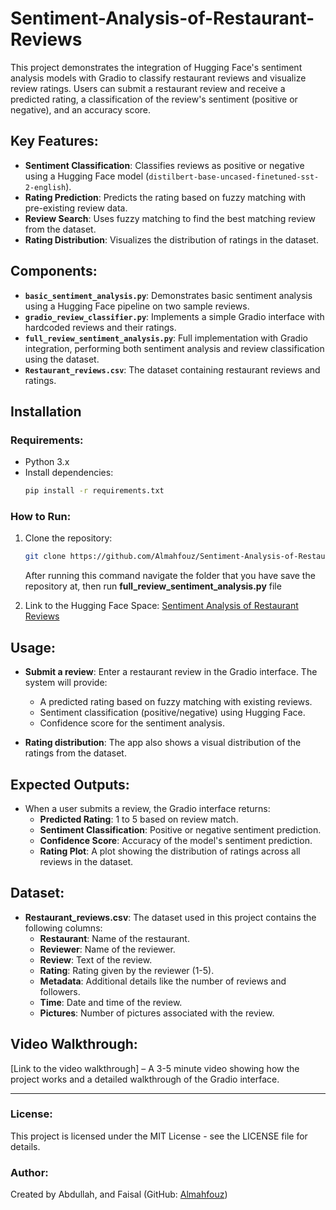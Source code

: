 # Sentiment-Analysis-of-Restaurant-Reviews

This project demonstrates the integration of Hugging Face's sentiment analysis models with Gradio to classify restaurant reviews and visualize review ratings. Users can submit a restaurant review and receive a predicted rating, a classification of the review's sentiment (positive or negative), and an accuracy score.

## Key Features:
- **Sentiment Classification**: Classifies reviews as positive or negative using a Hugging Face model (`distilbert-base-uncased-finetuned-sst-2-english`).
- **Rating Prediction**: Predicts the rating based on fuzzy matching with pre-existing review data.
- **Review Search**: Uses fuzzy matching to find the best matching review from the dataset.
- **Rating Distribution**: Visualizes the distribution of ratings in the dataset.

## Components:
- **`basic_sentiment_analysis.py`**: Demonstrates basic sentiment analysis using a Hugging Face pipeline on two sample reviews.
- **`gradio_review_classifier.py`**: Implements a simple Gradio interface with hardcoded reviews and their ratings.
- **`full_review_sentiment_analysis.py`**: Full implementation with Gradio integration, performing both sentiment analysis and review classification using the dataset.
- **`Restaurant_reviews.csv`**: The dataset containing restaurant reviews and ratings.

## Installation

### Requirements:
- Python 3.x
- Install dependencies:
  ```bash
  pip install -r requirements.txt
  ```

### How to Run:
1. Clone the repository:
   ```bash
   git clone https://github.com/Almahfouz/Sentiment-Analysis-of-Restaurant-Reviews
   ```
   After running this command navigate the folder that you have save the repository at, then run **full_review_sentiment_analysis.py** file

4. Link to the Hugging Face Space: [Sentiment Analysis of Restaurant Reviews](https://huggingface.co/spaces/Almahfouz/Sentiment-Analysis-of-Restaurant-Reviews-Using-Hugging-Face-and-Gradio)


## Usage:
- **Submit a review**: Enter a restaurant review in the Gradio interface. The system will provide:
  - A predicted rating based on fuzzy matching with existing reviews.
  - Sentiment classification (positive/negative) using Hugging Face.
  - Confidence score for the sentiment analysis.

- **Rating distribution**: The app also shows a visual distribution of the ratings from the dataset.

## Expected Outputs:
- When a user submits a review, the Gradio interface returns:
  - **Predicted Rating**: 1 to 5 based on review match.
  - **Sentiment Classification**: Positive or negative sentiment prediction.
  - **Confidence Score**: Accuracy of the model's sentiment prediction.
  - **Rating Plot**: A plot showing the distribution of ratings across all reviews in the dataset.


## Dataset:
- **Restaurant_reviews.csv**: The dataset used in this project contains the following columns:
  - **Restaurant**: Name of the restaurant.
  - **Reviewer**: Name of the reviewer.
  - **Review**: Text of the review.
  - **Rating**: Rating given by the reviewer (1-5).
  - **Metadata**: Additional details like the number of reviews and followers.
  - **Time**: Date and time of the review.
  - **Pictures**: Number of pictures associated with the review.

## Video Walkthrough:
[Link to the video walkthrough] – A 3-5 minute video showing how the project works and a detailed walkthrough of the Gradio interface.

---

### License:
This project is licensed under the MIT License - see the LICENSE file for details.

### Author:
Created by Abdullah, and Faisal (GitHub: [Almahfouz](https://github.com/Almahfouz))

